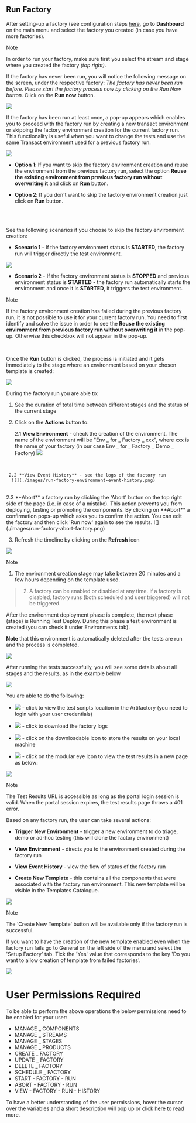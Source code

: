
## Run Factory ##


After setting-up a factory (see configuration steps [here](http://documentation.temenos.cloud/home/techguides/automated-factories.html#set-up-create-a-automated-factory), go to **Dashboard** on the main menu and select the factory you created (in case you have more factories). 

> [!Note]
> In order to run your factory, make sure first you select the stream and stage where you created the factory *(top right)*.

If the factory has never been run, you will notice the following message on the screen, under the respective factory: *The factory has never been run before. Please start the factory process now by clicking on the Run Now button.* Click on the **Run now** button.

![](./images/run-factory-dashboard.png) 
<br>

If the factory has been run at least once, a pop-up appears which enables you to proceed with the factory run by creating a new transact environment or skipping the factory environment creation for the current factory run. This functionality is useful when you want to change the tests and use the same Transact environment used for a previous factory run.

   ![](./images/skip-environment.png)
<br>

-  **Option 1**: If you want to skip the factory environment creation and reuse the environment from the previous factory run, select the option **Reuse the existing environment from previous factory run without overwriting it** and click on **Run** button.



-  **Option 2**: If you don't want to skip the factory environment creation just click on **Run** button.
<br>
</br>

See the following scenarios if you choose to skip the factory environment creation:

  - **Scenario 1** - If the factory environment status is **STARTED**, the factory run will trigger directly the test environment. 

  ![](./images/factory_run_started_env.png)
<br>


  - **Scenario 2** - If the factory environment status is **STOPPED** and previous environment status is **STARTED** - the factory run automatically starts the environment and once it is **STARTED**, it triggers the test environment. 

> [!Note]
> If the factory environment creation has failed during the previous factory run, it is not possible to use it for your current factory run. You need to first identify and solve the issue in order to see the **Reuse the existing environment from previous factory run without overwriting it** in the pop-up. Otherwise this checkbox will not appear in the pop-up.
 

<br> 


Once the **Run** button is clicked, the process is initiated and it gets immediately to the stage where an environment based on your chosen template is created:

![](./images/run-factory-deploy.png)

During the factory run you are able to:

1. See the duration of total time between different stages and the status of the current stage

2. Click on the **Actions** button to:

     2.1 **View Environment** -  check the creation of the environment. The name of the environment will be "Env _ for _ Factory _ xxx", where xxx is the name of your factory (in our case Env _ for _ Factory _ Demo _ Factory)
      ![](./images/run-factory-environment-create.png) 

 <br>

     2.2 **View Event History** - see the logs of the factory run
      ![](./images/run-factory-environment-event-history.png) 

 <br>
     2.3 **Abort** a factory run by clicking the 'Abort' button on the top right side of the page (i.e. in case of a mistake). This action prevents you from deploying, testing or promoting the components. By clicking on **Abort** a confirmation pops-up which asks you to confirm the action. You can edit the factory and then click 'Run now' again to see the results.
       ![](./images/run-factory-abort-factory.png)     
 <br>


3. Refresh the timeline by clicking on the **Refresh** icon

 ![](./images/run-factory-deploy2.png)
 



 > [!Note]
 > 1. The environment creation stage may take between 20 minutes and a few hours depending on the template used. 

 > 2. A factory can be enabled or disabled at any time. If a factory is disabled, factory runs (both scheduled and user triggered) will not be triggered. 


After the environment deployment phase is complete, the next phase (stage) is Running Test Deploy. During this phase a test environment is created (you can check it under Environments tab). 

**Note** that this environment is automatically deleted after the tests are run and the process is completed.

![](./images/run-factory-create-test.png)

 After running the tests successfully, you will see some details about all stages and the results, as in the example below 

![](./images/run-factory-completed.png)

You are able to do the following:

- ![](./images/view-test-scripts-location.png) - click to view the test scripts location in the Artifactory (you need to login with your user credentials)

-  ![](./images/application-logs.png) - click to download the factory logs

-  ![](./images/downloadable-icon2.png) - click on the downloadable icon to store the results on your local machine

-   ![](./images/modular-eye.png) - click on the modular eye icon to view the test results in a new page as below:

 ![](./images/run-factory-see-results.png)

> [!Note]
>The Test Results URL is accessible as long as the portal login session is valid. When the portal session expires, the test results page throws a 401 error.


Based on any factory run, the user can take several actions:

- **Trigger New Environment** - trigger a new environment to do triage, demo or ad-hoc testing (this will clone the factory environment)

- **View Environment** - directs you to the environment created during the factory run

- **View Event History** - view the flow of status of the factory run

- **Create New Template** - this contains all the components that were associated with the factory run environment. This new template will be visible in the Templates Catalogue.

![](./images/run-factory-new-environment.png)

> [!Note] 
> The 'Create New Template' button will be available only if the factory run is successful. 

 If  you want to have the creation of the new template enabled even when the factory run fails go to General on the left side of the menu and select the 'Setup Factory' tab. Tick the 'Yes' value that corresponds to the key 'Do you want to allow creation of template from failed factories'.

   ![](./images/trigger-new-template.png)
 


# User Permissions Required
To be able to perform the above operations the below permissions need to be enabled for your user:

- MANAGE _ COMPONENTS
- MANAGE _ STREAMS
- MANAGE _ STAGES
- MANAGE _ PRODUCTS
- CREATE _ FACTORY
- UPDATE _ FACTORY
- DELETE _ FACTORY
- SCHEDULE _ FACTORY
- START - FACTORY - RUN
- ABORT - FACTORY - RUN
- VIEW - FACTORY - RUN - HISTORY




To have a better understanding of the user permissions, hover the cursor over the variables and a short description will pop up or click [here](http://documentation.temenos.cloud/home/techguides/user-permissions) to read more.
